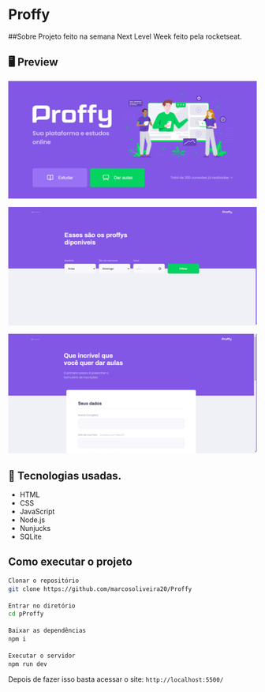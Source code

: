 # Proffy

##Sobre
Projeto feito na semana Next Level Week feito pela rocketseat.


## 🖥 Preview 
<p align="center">
  <img src="https://github.com/marcosoliveira20/Proffy/blob/master/public/preview/index.png" width="700" >
</p>
<p align="center">
  <img src="https://github.com/marcosoliveira20/Proffy/blob/master/public/preview/study.png" width="700" >
</p>
<p align="center">
  <img src="https://github.com/marcosoliveira20/Proffy/blob/master/public/preview/give-classes.png" width="700" >
</p>

## 🚀 Tecnologias usadas.

- HTML
- CSS
- JavaScript
- Node.js 
- Nunjucks 
- SQLite 

## Como executar o projeto

```bash
Clonar o repositório
git clone https://github.com/marcosoliveira20/Proffy

Entrar no diretório
cd pProffy

Baixar as dependências
npm i

Executar o servidor
npm run dev
```

Depois de fazer isso basta acessar  o site: `http://localhost:5500/`
